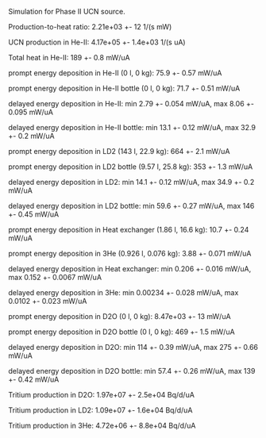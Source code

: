 Simulation for Phase II UCN source.

Production-to-heat ratio:
2.21e+03 +- 12 1/(s mW)

UCN production in He-II:
4.17e+05 +- 1.4e+03 1/(s uA)

Total heat in He-II:
189 +- 0.8 mW/uA

prompt energy deposition in He-II (0 l, 0 kg):
75.9 +- 0.57 mW/uA

prompt energy deposition in He-II bottle (0 l, 0 kg):
71.7 +- 0.51 mW/uA

delayed energy deposition in He-II:
min 2.79 +- 0.054 mW/uA, max 8.06 +- 0.095 mW/uA

delayed energy deposition in He-II bottle:
min 13.1 +- 0.12 mW/uA, max 32.9 +- 0.2 mW/uA

prompt energy deposition in LD2 (143 l, 22.9 kg):
664 +- 2.1 mW/uA

prompt energy deposition in LD2 bottle (9.57 l, 25.8 kg):
353 +- 1.3 mW/uA

delayed energy deposition in LD2:
min 14.1 +- 0.12 mW/uA, max 34.9 +- 0.2 mW/uA

delayed energy deposition in LD2 bottle:
min 59.6 +- 0.27 mW/uA, max 146 +- 0.45 mW/uA

prompt energy deposition in Heat exchanger (1.86 l, 16.6 kg):
10.7 +- 0.24 mW/uA

prompt energy deposition in 3He (0.926 l, 0.076 kg):
3.88 +- 0.071 mW/uA

delayed energy deposition in Heat exchanger:
min 0.206 +- 0.016 mW/uA, max 0.152 +- 0.0067 mW/uA

delayed energy deposition in 3He:
min 0.00234 +- 0.028 mW/uA, max 0.0102 +- 0.023 mW/uA

prompt energy deposition in D2O (0 l, 0 kg):
8.47e+03 +- 13 mW/uA

prompt energy deposition in D2O bottle (0 l, 0 kg):
469 +- 1.5 mW/uA

delayed energy deposition in D2O:
min 114 +- 0.39 mW/uA, max 275 +- 0.66 mW/uA

delayed energy deposition in D2O bottle:
min 57.4 +- 0.26 mW/uA, max 139 +- 0.42 mW/uA

Tritium production in D2O:
1.97e+07 +- 2.5e+04 Bq/d/uA

Tritium production in LD2:
1.09e+07 +- 1.6e+04 Bq/d/uA

Tritium production in 3He:
4.72e+06 +- 8.8e+04 Bq/d/uA


